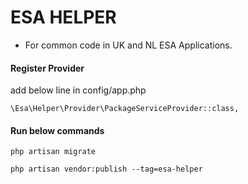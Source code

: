 # ESA HELPER

- For common code in UK and NL ESA Applications.

#### Register Provider

add below line in config/app.php

```
\Esa\Helper\Provider\PackageServiceProvider::class,
```

#### Run below commands

```
php artisan migrate
```

```
php artisan vendor:publish --tag=esa-helper
```
